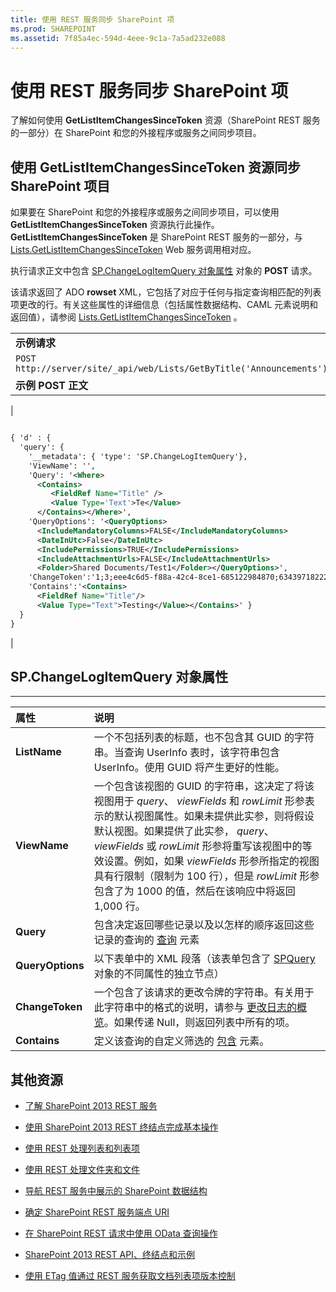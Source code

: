 ```yaml
---
title: 使用 REST 服务同步 SharePoint 项
ms.prod: SHAREPOINT
ms.assetid: 7f85a4ec-594d-4eee-9c1a-7a5ad232e088
---
```



# 使用 REST 服务同步 SharePoint 项
了解如何使用 **GetListItemChangesSinceToken** 资源（SharePoint REST 服务的一部分）在 SharePoint 和您的外接程序或服务之间同步项目。
## 使用 GetListItemChangesSinceToken 资源同步 SharePoint 项目

如果要在 SharePoint 和您的外接程序或服务之间同步项目，可以使用 **GetListItemChangesSinceToken** 资源执行此操作。 **GetListItemChangesSinceToken** 是 SharePoint REST 服务的一部分，与 [Lists.GetListItemChangesSinceToken](https://msdn.microsoft.com/library/WebSvcLists.Lists.GetListItemChangesSinceToken.aspx) Web 服务调用相对应。



执行请求正文中包含  [SP.ChangeLogItemQuery 对象属性](#bk_props) 对象的 **POST** 请求。



该请求返回了 ADO **rowset** XML，它包括了对应于任何与指定查询相匹配的列表项更改的行。有关这些属性的详细信息（包括属性数据结构、CAML 元素说明和返回值），请参阅 [Lists.GetListItemChangesSinceToken](https://msdn.microsoft.com/library/WebSvcLists.Lists.GetListItemChangesSinceToken.aspx) 。




||
|:-----|
|**示例请求** <br/> |
| `POST http://server/site/_api/web/Lists/GetByTitle('Announcements')/GetListItemChangesSinceToken` <br/> |
|**示例 POST 正文** <br/> |
|
```XML

{ 'd' : {
  'query': { 
    '__metadata': { 'type': 'SP.ChangeLogItemQuery'}, 
    'ViewName': '', 
    'Query': '<Where>
      <Contains>
         <FieldRef Name="Title" />
         <Value Type='Text'>Te</Value>
      </Contains></Where>',
    'QueryOptions': '<QueryOptions>
      <IncludeMandatoryColumns>FALSE</IncludeMandatoryColumns>
      <DateInUtc>False</DateInUtc>
      <IncludePermissions>TRUE</IncludePermissions>
      <IncludeAttachmentUrls>FALSE</IncludeAttachmentUrls>
      <Folder>Shared Documents/Test1</Folder></QueryOptions>', 
    'ChangeToken':'1;3;eee4c6d5-f88a-42c4-8ce1-685122984870;634397182229400000;3710', 
    'Contains':'<Contains>
      <FieldRef Name="Title"/>
      <Value Type="Text">Testing</Value></Contains>' } 
  } 
}

```

|
 

## SP.ChangeLogItemQuery 对象属性
<a name="bk_props"> </a>


****


|**属性**|**说明**|
|:-----|:-----|
|**ListName** <br/> |一个不包括列表的标题，也不包含其 GUID 的字符串。当查询 UserInfo 表时，该字符串包含 UserInfo。使用 GUID 将产生更好的性能。  <br/> |
|**ViewName** <br/> |一个包含该视图的 GUID 的字符串，这决定了将该视图用于  _query_、 _viewFields_ 和 _rowLimit_ 形参表示的默认视图属性。如果未提供此实参，则将假设默认视图。如果提供了此实参， _query_、 _viewFields_ 或 _rowLimit_ 形参将重写该视图中的等效设置。例如，如果 _viewFields_ 形参所指定的视图具有行限制（限制为 100 行），但是 _rowLimit_ 形参包含了为 1000 的值，然后在该响应中将返回 1,000 行。 <br/> |
|**Query** <br/> |包含决定返回哪些记录以及以怎样的顺序返回这些记录的查询的 [查询](http://msdn.microsoft.com/zh-cn/library/ms471093.aspx) 元素 <br/> |
|**QueryOptions** <br/> |以下表单中的 XML 段落（该表单包含了  [SPQuery](https://msdn.microsoft.com/library/Microsoft.SharePoint.SPQuery.aspx) 对象的不同属性的独立节点） <br/> |
|**ChangeToken** <br/> |一个包含了该请求的更改令牌的字符串。有关用于此字符串中的格式的说明，请参与 [更改日志的概览](http://msdn.microsoft.com/zh-cn/library/bb417456.aspx)。如果传递 Null，则返回列表中所有的项。  <br/> |
|**Contains** <br/> |定义该查询的自定义筛选的  [包含](http://msdn.microsoft.com/zh-cn/library/ms196501.aspx) 元素。 <br/> |
 

## 其他资源
<a name="bk_addresources"> </a>


-  [了解 SharePoint 2013 REST 服务](get-to-know-the-sharepoint-2013-rest-service.md)


-  [使用 SharePoint 2013 REST 终结点完成基本操作](complete-basic-operations-using-sharepoint-2013-rest-endpoints.md)


-  [使用 REST 处理列表和列表项](working-with-lists-and-list-items-with-rest.md)


-  [使用 REST 处理文件夹和文件](working-with-folders-and-files-with-rest.md)


-  [导航 REST 服务中展示的 SharePoint 数据结构](navigate-the-sharepoint-data-structure-represented-in-the-rest-service.md)


-  [确定 SharePoint REST 服务端点 URI](determine-sharepoint-rest-service-endpoint-uris.md)


-  [在 SharePoint REST 请求中使用 OData 查询操作](use-odata-query-operations-in-sharepoint-rest-requests.md)


-  [SharePoint 2013 REST API、终结点和示例](02128c70-9d27-4388-9374-a11bce68fdb8.md)


-  [使用 ETag 值通过 REST 服务获取文档列表项版本控制](5f7e0579-46b7-44ab-b3b4-cdbc622dcd98.md)







